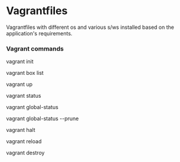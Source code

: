 # Vagrantfiles
Vagrantfiles with different os and various s/ws installed based on the application's requirements.

### Vagrant commands
vagrant init <box-name>

vagrant box list

vagrant up

vagrant status

vagrant global-status

vagrant global-status --prune

vagrant halt

vagrant reload

vagrant destroy

